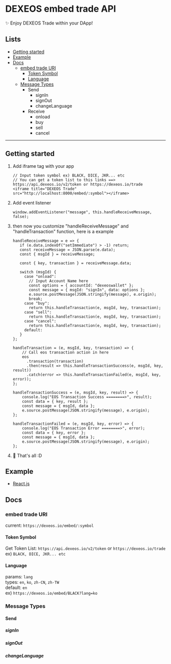 # DEXEOS embed trade API
✨ Enjoy DEXEOS Trade within your DApp!  
## Lists
- [Getting started](#getting-started)
- [Example](#example)
- [Docs](#docs)
    - [embed trade URI](#embed-trade-uri)
        - [Token Symbol](#token-symbol)
        - [Language](#language)
    - [Message Types](#message-types)
        - Send
            - signIn
            - signOut
            - changeLanguage
        - Receive
            - onload
            - buy
            - sell
            - cancel
---
## Getting started
1. Add iframe tag with your app 
    ```
    // Input token symbol ex) BLACK, DICE, JKR... etc
    // You can get a token list to this links ==>  https://api.dexeos.io/v2/token or https://dexeos.io/trade  
    <iframe title="DEXEOS Trade" src="http://localhost:8000/embed/:symbol"></iframe>
    ```
2. Add event listener
    ```
    window.addEventListener("message", this.handleReceiveMessage, false);
    ```
3. then now you customize "handleReceiveMessage" and "handleTransaction" function, here is a example
    ```
   handleReceiveMessage = e => {
       if (e.data.indexOf("setImmediate") > -1) return;
       const receiveMessage = JSON.parse(e.data);
       const { msgId } = receiveMessage;
   
       const { key, transaction } = receiveMessage.data;
   
       switch (msgId) {
         case "onload":
           // Input Account Name here
           const options = { accountId: "dexeoswallet" };
           const message = { msgId: "signIn", data: options };
           e.source.postMessage(JSON.stringify(message), e.origin);
           break;
         case "buy":
           return this.handleTransaction(e, msgId, key, transaction);
         case "sell":
           return this.handleTransaction(e, msgId, key, transaction);
         case "cancel":
           return this.handleTransaction(e, msgId, key, transaction);
         default:
       }
    };
    
   handleTransaction = (e, msgId, key, transaction) => {
        // Call eos transaction action in here
        eos
          .transaction(transaction)
          .then(result => this.handleTransactionSuccess(e, msgId, key, result))
          .catch(error => this.handleTransactionFailed(e, msgId, key, error));
   };
    
    handleTransactionSuccess = (e, msgId, key, result) => {
        console.log("EOS Transaction Success ========>", result);
        const data = { key, result };
        const message = { msgId, data };
        e.source.postMessage(JSON.stringify(message), e.origin);
    };
    
    handleTransactionFailed = (e, msgId, key, error) => {
        console.log("EOS Transaction Error ========>", error);
        const data = { key, error };
        const message = { msgId, data };
        e.source.postMessage(JSON.stringify(message), e.origin);
    };
    ```
4. 🍺 That's all :D

## Example
- [React.js](example/react/index.jsx)
## Docs
### embed trade URI
current: `https://dexeos.io/embed/:symbol`  
#### Token Symbol
Get Token List: `https://api.dexeos.io/v2/token` or `https://dexeos.io/trade`  
ex) `BLACK, DICE, JKR... etc`  
#### Language
params: `lang`  
types: `en`, `ko`, `zh-CN`, `zh-TW`  
default: `en`  
ex) `https://dexeos.io/embed/BLACK?lang=ko`
### Message Types
#### Send
##### signIn
##### signOut
##### changeLanguage
